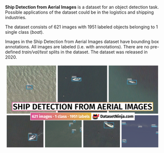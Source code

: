 **Ship Detection from Aerial Images** is a dataset for an object detection task. Possible applications of the dataset could be in the logistics and shipping industries. 

The dataset consists of 621 images with 1951 labeled objects belonging to 1 single class (*boat*).

Images in the Ship Detection from Aerial Images dataset have bounding box annotations. All images are labeled (i.e. with annotations). There are no pre-defined <i>train/val/test</i> splits in the dataset. The dataset was released in 2020.

<img src="https://github.com/dataset-ninja/aerial-ship-detection/raw/main/visualizations/poster.png">
